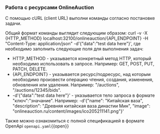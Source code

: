 ### Работа с ресурсами OnlineAuction
С помощью cURL (client URL) выполни команды согласно постановке задачи.

Общий формат команды выглядит следующим образом:
curl -v -X {HTTP_METHOD} localhost:32100/onlineauction/{API_ENDPOINT} -H "Content-Type: application/json" -d'{"data":"test data here"}', где необходимо заполнить следующие поля для выполнения задач:
* HTTP_METHOD - указывается конкретный метод HTTP, который необходимо использовать в запросе. Например: GET, POST, PUT, PATCH, DELETE.
* {API_ENDPOINT} - указывается ресурс/подресурс, над которым необходимо произвести операцию чтения, создания, изменения, обновления или удаления. Например: "/auctions", "/auctions/12345/bids".
*  -d'{"data":"test data here"}' - указывается тело запроса в формате "ключ":"значание". Например: -d'{"name": "Китайская ваза", "description": "Древняя китайская ваза династии Мин", "image": "onlineauction.ru/content/images/ico205211141.png"}'


Также можно ознакомиться с полной спецификацией в формате OpenApi
`openapi.yaml`{{open}}



